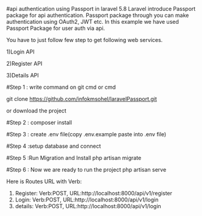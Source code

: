 #api authentication using Passport in laravel 5.8
Laravel introduce Passport package for api authentication. Passport package through you can make authentication using OAuth2, JWT etc.
 In this example we have used Passport Package for user auth via api.

You have to just follow few step to get following web services.

1)Login API

2)Register API

3)Details API

#Step 1 :
write command on git cmd or cmd 

git clone https://github.com/infokmsohel/laravelPassport.git

or download the project

#Step 2 : composer install

#Step 3 : create .env file(copy .env.example paste into .env file)

#Step 4 :setup database and connect

#Step 5 :Run Migration and Install
php artisan migrate

#Step 6 : Now we are ready to run the project
php artisan serve

Here is Routes URL with Verb:

1) Register: Verb:POST, URL:http://localhost:8000/api/v1/register
2) Login: Verb:POST, URL:http://localhost:8000/api/v1/login
3) details: Verb:POST, URL:http://localhost:8000/api/v1/login
 

